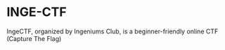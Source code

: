 # INGE-CTF
IngeCTF, organized by Ingeniums Club, is a beginner-friendly online CTF (Capture The Flag)
